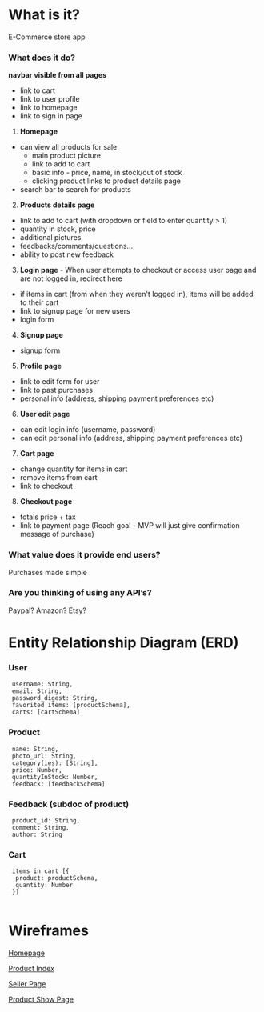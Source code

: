 # What is it?
  E-Commerce store app
 
### What does it do?
**navbar visible from all pages**

  - link to cart
  - link to user profile
  - link to homepage
  - link to sign in page
  
1. **Homepage**
  - can view all products for sale
    - main product picture
    - link to add to cart
    - basic info - price, name, in stock/out of stock
    - clicking product links to product details page
  - search bar to search for products
  
2. **Products details page**
  - link to add to cart (with dropdown or field to enter quantity > 1)
  - quantity in stock, price
  - additional pictures
  - feedbacks/comments/questions...
  - ability to post new feedback
  
3. **Login page** - When user attempts to checkout or access user page and are not logged in, redirect here 
  - if items in cart (from when they weren't logged in), items will be added to their cart
  - link to signup page for new users
  - login form
  
4. **Signup page**
  - signup form
  
5. **Profile page** 
  - link to edit form for user 
  - link to past purchases
  - personal info (address, shipping payment preferences etc)
  
6. **User edit page**
  - can edit login info (username, password)
  - can edit personal info (address, shipping payment preferences etc)

7. **Cart page**
  - change quantity for items in cart
  - remove items from cart
  - link to checkout
  
8. **Checkout page**
  - totals price + tax
  - link to payment page (Reach goal - MVP will just give confirmation message of purchase)
   
### What value does it provide end users?
  Purchases made simple

### Are you thinking of using any API’s?
  Paypal? Amazon? Etsy?

# Entity Relationship Diagram (ERD)
### User
```
 username: String,
 email: String,
 password_digest: String,
 favorited items: [productSchema],
 carts: [cartSchema]
```
  
### Product
```
 name: String,
 photo_url: String, 
 category(ies): [String],
 price: Number,
 quantityInStock: Number,
 feedback: [feedbackSchema]
```

### Feedback (subdoc of product)
```
 product_id: String,
 comment: String,
 author: String
```

### Cart
```
 items in cart [{
  product: productSchema,
  quantity: Number
 }]
 
```
  
# Wireframes

[Homepage](https://wireframe.cc/pro/pp/f063f370365314)

[Product Index](https://wireframe.cc/pro/pp/8d5508bbe65316)

[Seller Page](https://wireframe.cc/pro/pp/f063f370365314)

[Product Show Page](https://wireframe.cc/pro/edit/65514)
